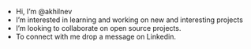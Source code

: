 -  Hi, I’m @akhilnev
-  I’m interested in learning and working on new and interesting projects
-  I’m looking to collaborate on open source projects.
-  To connect with me drop a message on Linkedin.

<!---
akhilnev/akhilnev is a ✨ special ✨ repository because its `README.md` (this file) appears on your GitHub profile.
You can click the Preview link to take a look at your changes.
--->
